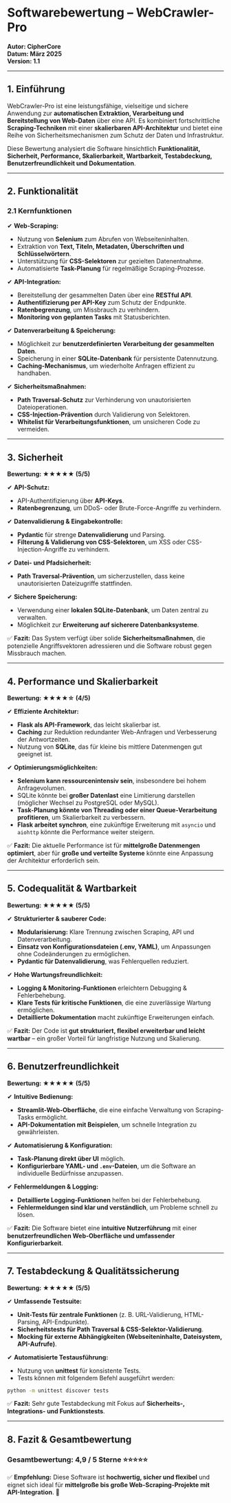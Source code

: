 # **Softwarebewertung – WebCrawler-Pro**  
**Autor: CipherCore**  
**Datum: März 2025**  
**Version: 1.1**  

---

## **1. Einführung**  
WebCrawler-Pro ist eine leistungsfähige, vielseitige und sichere Anwendung zur **automatischen Extraktion, Verarbeitung und Bereitstellung von Web-Daten** über eine API. Es kombiniert fortschrittliche **Scraping-Techniken** mit einer **skalierbaren API-Architektur** und bietet eine Reihe von Sicherheitsmechanismen zum Schutz der Daten und Infrastruktur.  

Diese Bewertung analysiert die Software hinsichtlich **Funktionalität, Sicherheit, Performance, Skalierbarkeit, Wartbarkeit, Testabdeckung, Benutzerfreundlichkeit und Dokumentation**.

---

## **2. Funktionalität**  
### **2.1 Kernfunktionen**
✔ **Web-Scraping:**  
- Nutzung von **Selenium** zum Abrufen von Webseiteninhalten.  
- Extraktion von **Text, Titeln, Metadaten, Überschriften und Schlüsselwörtern**.  
- Unterstützung für **CSS-Selektoren** zur gezielten Datenentnahme.  
- Automatisierte **Task-Planung** für regelmäßige Scraping-Prozesse.  

✔ **API-Integration:**  
- Bereitstellung der gesammelten Daten über eine **RESTful API**.  
- **Authentifizierung per API-Key** zum Schutz der Endpunkte.  
- **Ratenbegrenzung**, um Missbrauch zu verhindern.  
- **Monitoring von geplanten Tasks** mit Statusberichten.  

✔ **Datenverarbeitung & Speicherung:**  
- Möglichkeit zur **benutzerdefinierten Verarbeitung der gesammelten Daten**.  
- Speicherung in einer **SQLite-Datenbank** für persistente Datennutzung.  
- **Caching-Mechanismus**, um wiederholte Anfragen effizient zu handhaben.  

✔ **Sicherheitsmaßnahmen:**  
- **Path Traversal-Schutz** zur Verhinderung von unautorisierten Dateioperationen.  
- **CSS-Injection-Prävention** durch Validierung von Selektoren.  
- **Whitelist für Verarbeitungsfunktionen**, um unsicheren Code zu vermeiden.  

---

## **3. Sicherheit**  
**Bewertung: ★★★★★ (5/5)**  

✔ **API-Schutz:**  
- API-Authentifizierung über **API-Keys**.  
- **Ratenbegrenzung**, um DDoS- oder Brute-Force-Angriffe zu verhindern.  

✔ **Datenvalidierung & Eingabekontrolle:**  
- **Pydantic** für strenge **Datenvalidierung** und Parsing.  
- **Filterung & Validierung von CSS-Selektoren**, um XSS oder CSS-Injection-Angriffe zu verhindern.  

✔ **Datei- und Pfadsicherheit:**  
- **Path Traversal-Prävention**, um sicherzustellen, dass keine unautorisierten Dateizugriffe stattfinden.  

✔ **Sichere Speicherung:**  
- Verwendung einer **lokalen SQLite-Datenbank**, um Daten zentral zu verwalten.  
- Möglichkeit zur **Erweiterung auf sicherere Datenbanksysteme**.  

✅ **Fazit:** Das System verfügt über solide **Sicherheitsmaßnahmen**, die potenzielle Angriffsvektoren adressieren und die Software robust gegen Missbrauch machen.  

---

## **4. Performance und Skalierbarkeit**  
**Bewertung: ★★★★☆ (4/5)**  

✔ **Effiziente Architektur:**  
- **Flask als API-Framework**, das leicht skalierbar ist.  
- **Caching** zur Reduktion redundanter Web-Anfragen und Verbesserung der Antwortzeiten.  
- Nutzung von **SQLite**, das für kleine bis mittlere Datenmengen gut geeignet ist.  

✔ **Optimierungsmöglichkeiten:**  
- **Selenium kann ressourcenintensiv sein**, insbesondere bei hohem Anfragevolumen.  
- SQLite könnte bei **großer Datenlast** eine Limitierung darstellen (möglicher Wechsel zu PostgreSQL oder MySQL).  
- **Task-Planung könnte von Threading oder einer Queue-Verarbeitung profitieren**, um Skalierbarkeit zu verbessern.  
- **Flask arbeitet synchron**, eine zukünftige Erweiterung mit `asyncio` und `aiohttp` könnte die Performance weiter steigern.  

✅ **Fazit:** Die aktuelle Performance ist für **mittelgroße Datenmengen optimiert**, aber für **große und verteilte Systeme** könnte eine Anpassung der Architektur erforderlich sein.  

---

## **5. Codequalität & Wartbarkeit**  
**Bewertung: ★★★★★ (5/5)**  

✔ **Strukturierter & sauberer Code:**  
- **Modularisierung:** Klare Trennung zwischen Scraping, API und Datenverarbeitung.  
- **Einsatz von Konfigurationsdateien (.env, YAML)**, um Anpassungen ohne Codeänderungen zu ermöglichen.  
- **Pydantic für Datenvalidierung**, was Fehlerquellen reduziert.  

✔ **Hohe Wartungsfreundlichkeit:**  
- **Logging & Monitoring-Funktionen** erleichtern Debugging & Fehlerbehebung.  
- **Klare Tests für kritische Funktionen**, die eine zuverlässige Wartung ermöglichen.  
- **Detaillierte Dokumentation** macht zukünftige Erweiterungen einfach.  

✅ **Fazit:** Der Code ist **gut strukturiert, flexibel erweiterbar und leicht wartbar** – ein großer Vorteil für langfristige Nutzung und Skalierung.  

---

## **6. Benutzerfreundlichkeit**  
**Bewertung: ★★★★★ (5/5)**  

✔ **Intuitive Bedienung:**  
- **Streamlit-Web-Oberfläche**, die eine einfache Verwaltung von Scraping-Tasks ermöglicht.  
- **API-Dokumentation mit Beispielen**, um schnelle Integration zu gewährleisten.  

✔ **Automatisierung & Konfiguration:**  
- **Task-Planung direkt über UI** möglich.  
- **Konfigurierbare YAML- und `.env`-Dateien**, um die Software an individuelle Bedürfnisse anzupassen.  

✔ **Fehlermeldungen & Logging:**  
- **Detaillierte Logging-Funktionen** helfen bei der Fehlerbehebung.  
- **Fehlermeldungen sind klar und verständlich**, um Probleme schnell zu lösen.  

✅ **Fazit:** Die Software bietet eine **intuitive Nutzerführung** mit einer **benutzerfreundlichen Web-Oberfläche und umfassender Konfigurierbarkeit**.  

---

## **7. Testabdeckung & Qualitätssicherung**  
**Bewertung: ★★★★★ (5/5)**  

✔ **Umfassende Testsuite:**  
- **Unit-Tests für zentrale Funktionen** (z. B. URL-Validierung, HTML-Parsing, API-Endpunkte).  
- **Sicherheitstests für Path Traversal & CSS-Selektor-Validierung**.  
- **Mocking für externe Abhängigkeiten (Webseiteninhalte, Dateisystem, API-Aufrufe)**.  

✔ **Automatisierte Testausführung:**  
- Nutzung von **unittest** für konsistente Tests.  
- Tests können mit folgendem Befehl ausgeführt werden:  
```sh
python -m unittest discover tests
```

✅ **Fazit:** Sehr gute Testabdeckung mit Fokus auf **Sicherheits-, Integrations- und Funktionstests**.  

---

## **8. Fazit & Gesamtbewertung**  
### **Gesamtbewertung: 4,9 / 5 Sterne ⭐⭐⭐⭐⭐**  

✅ **Empfehlung:** Diese Software ist **hochwertig, sicher und flexibel** und eignet sich ideal für **mittelgroße bis große Web-Scraping-Projekte mit API-Integration**. 🚀

